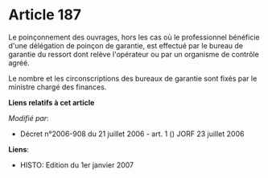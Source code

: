 # Article 187

Le poinçonnement des ouvrages, hors les cas où le professionnel bénéficie d'une délégation de poinçon de garantie, est
effectué par le bureau de garantie du ressort dont relève l'opérateur ou par un organisme de contrôle agréé.

Le nombre et les circonscriptions des bureaux de garantie sont fixés par le ministre chargé des finances.

**Liens relatifs à cet article**

_Modifié par_:

  - Décret n°2006-908 du 21 juillet 2006 - art. 1 () JORF 23 juillet 2006

**Liens**:

  - HISTO: Edition du 1er janvier 2007
